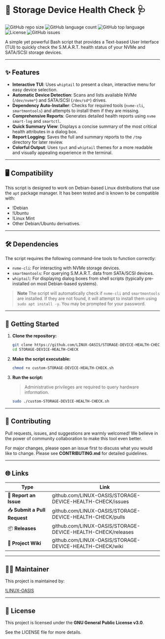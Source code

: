 # 💾 Storage Device Health Check 🩺

![GitHub repo size](https://img.shields.io/github/repo-size/LINUX-OASIS/STORAGE-DEVICE-HEALTH-CHECK?style=for-the-badge&logo=github&color=34A853)
![GitHub language count](https://img.shields.io/github/languages/count/LINUX-OASIS/STORAGE-DEVICE-HEALTH-CHECK?style=for-the-badge&logo=github&color=34A853)
![GitHub top language](https://img.shields.io/github/languages/top/LINUX-OASIS/STORAGE-DEVICE-HEALTH-CHECK?style=for-the-badge&logo=shell&color=34A853)
![License](https://img.shields.io/github/license/LINUX-OASIS/STORAGE-DEVICE-HEALTH-CHECK?style=for-the-badge&logo=gpl&color=34A853)
![GitHub issues](https://img.shields.io/github/issues/LINUX-OASIS/STORAGE-DEVICE-HEALTH-CHECK?style=for-the-badge&logo=github&color=yellow)


A simple yet powerful Bash script that provides a Text-based User Interface (TUI) to quickly check the S.M.A.R.T. health status of your NVMe and SATA/SCSI storage devices.

---

## ✨ Features

*   **Interactive TUI**: Uses `whiptail` to present a clean, interactive menu for easy device selection.
*   **Automatic Device Detection**: Scans and lists available NVMe (`/dev/nvme*`) and SATA/SCSI (`/dev/sd*`) drives.
*   **Dependency Auto-Installer**: Checks for required tools (`nvme-cli`, `smartmontools`) and attempts to install them if they are missing.
*   **Comprehensive Reports**: Generates detailed health reports using `nvme smart-log` and `smartctl`.
*   **Quick Summary View**: Displays a concise summary of the most critical health attributes in a dialog box.
*   **Report Logging**: Saves the full and summary reports to the `/tmp` directory for later review.
*   **Colorful Output**: Uses `tput` and `whiptail` themes for a more readable and visually appealing experience in the terminal.

---

## 🖥️ Compatibility

This script is designed to work on Debian-based Linux distributions that use the `apt` package manager. It has been tested and is known to be compatible with:

*   !Debian
*   !Ubuntu
*   !Linux Mint
*   Other Debian/Ubuntu derivatives.

---

## 🛠️ Dependencies

The script requires the following command-line tools to function correctly:

*   `nvme-cli`: For interacting with NVMe storage devices.
*   `smartmontools`: For querying S.M.A.R.T. data from SATA/SCSI devices.
*   `whiptail`: For displaying dialog boxes from shell scripts (typically pre-installed on most Debian-based systems).

> **Note**
> The script will automatically check if `nvme-cli` and `smartmontools` are installed. If they are not found, it will attempt to install them using `sudo apt install -y`. You may be prompted for your password.

---

## 🚀 Getting Started

1.  **Clone the repository:**
    ```bash
    git clone https://github.com/LINUX-OASIS/STORAGE-DEVICE-HEALTH-CHECK.git
    cd STORAGE-DEVICE-HEALTH-CHECK
    ```

2.  **Make the script executable:**
    ```bash
    chmod +x custom-STORAGE-DEVICE-HEALTH-CHECK.sh
    ```

3.  **Run the script:**
    > Administrative privileges are required to query hardware information.
    ```bash
    sudo ./custom-STORAGE-DEVICE-HEALTH-CHECK.sh
    ```

---

## 💬 Contributing

Pull requests, issues, and suggestions are warmly welcomed! We believe in the power of community collaboration to make this tool even better.

For major changes, please open an issue first to discuss what you would like to change. Please see **CONTRIBUTING.md** for detailed guidelines.

---

## 🌐 Links

| Type                                                                                                             | Link                                                                                                                            |
| ---------------------------------------------------------------------------------------------------------------- | ------------------------------------------------------------------------------------------------------------------------------- |
| 🐛 **Report an Issue**                                                                                           | github.com/LINUX-OASIS/STORAGE-DEVICE-HEALTH-CHECK/issues     |
| 📥 **Submit a Pull Request**                                                                                     | github.com/LINUX-OASIS/STORAGE-DEVICE-HEALTH-CHECK/pulls      |
| 📦 **Releases**                                                                                                  | github.com/LINUX-OASIS/STORAGE-DEVICE-HEALTH-CHECK/releases |
| 📖 **Project Wiki**                                                                                              | github.com/LINUX-OASIS/STORAGE-DEVICE-HEALTH-CHECK/wiki         |

---

## 🧙‍♂️ Maintainer

This project is maintained by:

[!LINUX-OASIS](https://github.com/LINUX-OASIS)

---

## 📜 License

This project is licensed under the **GNU General Public License v3.0**.

See the LICENSE file for more details.

